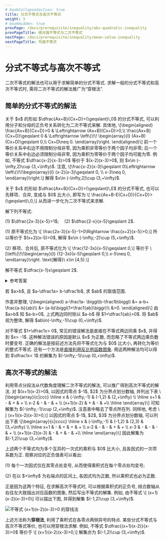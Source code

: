 ```yaml
---
# bookCollapseSection: true
title: 分式不等式与高次不等式
weight: 3
# bookHidden: true
prevPage: /docs/prerequisite/inequality/abs-quadratic-inequality
prevPageTitle: 绝对值不等式与二次不等式
nextPage: /docs/prerequisite/inequality/mean-value-inequality
nextPageTitle: 均值不等式
---
```


# 分式不等式与高次不等式

二次不等式的解法也可以用于求解简单的分式不等式. 求解一般的分式不等式和高次不等式时, 需将二次不等式的解法推广为“穿根法”.

## 简单的分式不等式的解法

<p>关于 $x$ 的形如 $\dfrac{Ax+B}{Cx+D}>(\geqslant)\,0$ 的分式不等式, 可以利用分子和分母的正负号关系转化为二次不等式来解. 具体地, \[\begin{aligned}
    \frac{Ax+B}{Cx+D}>0 & \Leftrightarrow (Ax+B)(Cx+D)>0,\\
    \frac{Ax+B}{Cx+D}\geqslant 0 & \Leftrightarrow \left\{\!\!
    \begin{array}{l}
        (Ax+B)(Cx+D)\geqslant 0,\\
        Cx+D\neq 0.
    \end{array}\right.
\end{aligned}\]
前一个等价关系中右边不用限制分母非零, 因为乘积非零等价于两个因子均非零; 后一个等价关系中右边必须限制分母非零, 因为乘积为零等价于两个因子均可能为零. 例如, 不等式 $\dfrac{x-2}{x-3}>0$ 等价于 $(x-2)(x-3)>0$, 则 $x\in (-\infty,2)\cup (3,+\infty)$. 注意,
\[\frac{x-2}{x-3}\geqslant 0\Leftrightarrow \left\{\!\!\begin{array}{l}
    (x-2)(x-3)\geqslant 0,  \\
    x-3\neq 0,
\end{array}\right.\]
解得 $x\in (-\infty,2]\cup (3,+\infty)$.
</p>

<p>关于 $x$ 的形如 $\dfrac{Ax+B}{Cx+D}>(\geqslant)\,E$ 的分式不等式, 也可以先移项、合并, 变成与 $0$ 比大小, 即写为 \[
    \frac{Ax+B-E(Cx+D)}{Cx+D}>(\geqslant)\,0,\]
从而进一步化为二次不等式来求解.
</p>

<myexample>
    <p>解下列不等式:
    </p>
    <p>(1) $\dfrac{2x-3}{x-5}>1$;&emsp; (2) $\dfrac{2-x}{x-5}\geqslant 2$.
    </p>
</myexample>

<mysolution>
    <p>(1) 原不等式化为 \[
        \frac{2x-3}{x-5}-1>0\Rightarrow \frac{x+2}{x-5}>0,\] 
    所以等价于 $(x+2)(x-5)>0$, 解得 $x\in (-\infty,-2)\cup (5,+\infty)$.
    </p>
    <p>(2) 移项、合并后, 原不等式化为 \[
        \frac{12-3x}{x-5}\geqslant 0,\] 
    等价于 \[\left\{\!\!\begin{array}{l}
        (12-3x)(x-5)\geqslant 0,\\
        x-5\neq 0,
    \end{array}\right. \text{解得}\ 
        x\in [4,5).\]
    </p>
</mysolution>

<myexercise>
    <p>解不等式 $\dfrac{x-1}x\geqslant 2$.
    </p>
</myexercise>

<details><summary>参考答案</summary>
    <p>移项、合并后, 再去负号、去分母, 可得 $\dfrac{x+1}{x}\leqslant 0$, 进一步解得 $x\in [-1,0)$.
    </p>
</details>

<myexample>
    <p>若 $a>b$, 且 $a-\dfrac1a> b-\dfrac1b$, 求 $ab$ 的取值范围.
    </p>
</myexample>
<mysolution>
    <p>作差并整理, \[\begin{aligned}
        a-\frac1a- \biggl(b-\frac1b\biggl)
        &= a-b+ \frac{a-b}{ab}\\
        &= (a-b)\biggl(1+\frac1{ab}\biggr)\\
        &>0.
    \end{aligned}\]
    由 $a>b$ 知 $a-b>0$, 上式两边同时除以 $a-b$ 得 $1+\dfrac1{ab}>0$. 将 $ab$ 视为整体, 解得 $ab\in(-\infty,-1)\cup (0,+\infty)$.
    </p>
</mysolution>

<myremark>
    <p>对不等式 $1+\dfrac1x> 0$, 常见的错误解法是直接在不等式两边同乘 $x$, 并得到 $x> -1$. 这种解法错误的原因是默认 $x$ 为正数, 而忽略了不等式两边乘负数时要变号. 正确的解法是按前述方法先将不等式化为与 $0$ 比大小, 再转化为等价的整式不等式. 还有一个方法是<a href="/docs/prerequisite/ms-function/linear-inverse/#利用反比例函数解不等式">直接利用反比例函数图象</a>. 用这两种解法均可以得到 $\dfrac1x< 1$ 的解集为 $(-\infty,-1)\cup (0,+\infty)$.
    </p>
</myremark>

<span id="穿根法-2022-0917-1150"></span>

## 高次不等式的解法

<p>利用零点分段法从代数角度理解二次不等式的解法, 可以推广得到高次不等式的解法. 对 $(x+1)(x-2)>0$, 以因式的零点 $-1$, $2$ 为分界点划分数轴, 并列出下表 \[\begin{array}{c|ccc}
    \hline
    x & (-\infty,-1) & (-1,2) & (2,+\infty) \\
    \hline
    x+1 & - & + & + \\
    x-2 & - & - & + \\
    (x+1)(x-2) & + & - & +\\
    \hline
\end{array}\]
可知解集为 $(-\infty,-1)\cup (2,+\infty)$. 注意表中略去了零点所在列. 同样地, 考虑 \[
    (x+1)(x-2)(x-3)>0,\]
以因式的零点 $-1$, $2$, $3$ 为分界点划分数轴, 可以列出下表 \[\begin{array}{c|cccc}
    \hline
    x & (-\infty,-1) & (-1,2) & (2,3) & (3,+\infty) \\
    \hline
    x+1 & - & + & + & + \\
    x-2 & - & - & + & + \\
    x-3 & - & - & - & + \\
    (x+1)(x-2)(x-3) & - & + & - & +\\
    \hline
\end{array}\]
因此解集为 $(-1,2)\cup (3,+\infty)$. 
</p>
<p>上述两个不等式均为多个互异的一次式的乘积与 $0$ 比大小, 且各因式的一次项系数为正. 观察对应的正负值表可以看出:
</p>
<p>(1) 每个一次因式仅在其零点处变号, 从而使得乘积式在每个零点处均变号; 
</p>
<p>(2) 在以 $+\infty$ 为右端点的区间上, 各因式均为正数, 所以乘积式也必为正数. 
</p>
<p>正是因为这两个特征, 在求解高次不等式时, 可以根据乘积式的正负号, 结合数轴从右往左大致描出对应函数的图象, 然后写出不等式的解集. 例如, 由不等式 \[
    (x+1)(x-2)(x-3)>0\]
可以描出下图, 并得到解集 $(-1,2)\cup (3,+\infty)$.
</p>

![不等式 $(x+1)(x-2)(x-3)>0$ 的穿线法](/figs/2022/2022-09/2022-0907-2140.svg)

<p>上述方法称为<strong>穿根法</strong>, 利用了乘积式在各零点两侧异号的特点. 某些分式不等式与高次不等式等价, 也可以用穿根法求解. 例如, 不等式 $\dfrac{(x+1)(x-2)}{x-3}>0$ 等价于 \[
    (x+1)(x-2)(x-3)>0,\]
解集亦为 $(-1,2)\cup (3,+\infty)$.
</p>



